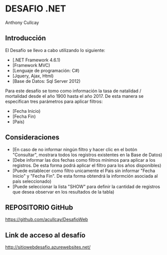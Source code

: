 # DESAFIO .NET

Anthony Cullcay

## Introducción

El Desafío se llevo a cabo utilizando lo siguiente:

* [.NET Framework 4.6.1)
* [Framework MVC)
* [Lenguaje de programación: C#)
* [Jquery, Ajax, Html)
* [Base de Datos: Sql Server 2012)

Para este desafío se tomo como información la tasa de natalidad / mortalidad desde el año 1900 hasta el año 2017. De esta manera se especifican tres parámetros para aplicar filtros:

* [Fecha Inicio)
* [Fecha Fin)
* [País)

## Consideraciones
* [En caso de no informar ningún filtro y hacer clic en el botón "Consultar", mostrara todos los registros existentes en la Base de Datos)
* [Debe informar las dos fechas como filtros mínimos para aplicar a los registros. De esta forma podrá aplicar el filtro para los años disponibles)
* [Puede establecer como filtro unicamente el Pais sin informar "Fecha Inicio" y "Fecha Fin". De esta forma obtendrá la informción asociada al país seleccionado)
* [Puede seleccionar la lista "SHOW" para definir la cantidad de registros que desea observar en los resultados de la tabla)

## REPOSITORIO GitHub
https://github.com/acullcay/DesafioWeb

## Link de acceso al desafío
http://sitiowebdesafio.azurewebsites.net/

